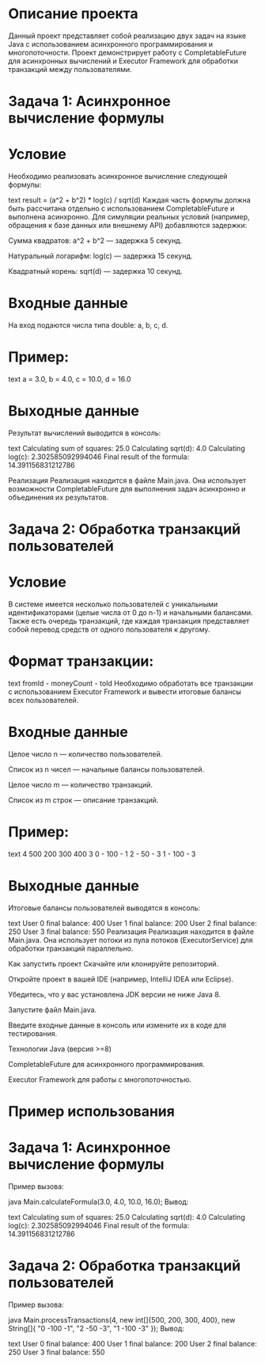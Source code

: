 # Описание проекта
Данный проект представляет собой реализацию двух задач на языке Java с использованием асинхронного программирования и многопоточности. Проект демонстрирует работу с CompletableFuture для асинхронных вычислений и Executor Framework для обработки транзакций между пользователями.

# Задача 1: Асинхронное вычисление формулы
# Условие
Необходимо реализовать асинхронное вычисление следующей формулы:

text
result = (a^2 + b^2) * log(c) / sqrt(d)
Каждая часть формулы должна быть рассчитана отдельно с использованием CompletableFuture и выполнена асинхронно. Для симуляции реальных условий (например, обращения к базе данных или внешнему API) добавляются задержки:

Сумма квадратов: a^2 + b^2 — задержка 5 секунд.

Натуральный логарифм: log(c) — задержка 15 секунд.

Квадратный корень: sqrt(d) — задержка 10 секунд.

# Входные данные
На вход подаются числа типа double: a, b, c, d.

# Пример:

text
a = 3.0, b = 4.0, c = 10.0, d = 16.0
# Выходные данные
Результат вычислений выводится в консоль:

text
Calculating sum of squares: 25.0
Calculating sqrt(d): 4.0
Calculating log(c): 2.302585092994046
Final result of the formula: 14.391156831212786

Реализация
Реализация находится в файле Main.java. Она использует возможности CompletableFuture для выполнения задач асинхронно и объединения их результатов.

# Задача 2: Обработка транзакций пользователей
# Условие
В системе имеется несколько пользователей с уникальными идентификаторами (целые числа от 0 до n-1) и начальными балансами. Также есть очередь транзакций, где каждая транзакция представляет собой перевод средств от одного пользователя к другому.

# Формат транзакции:

text
fromId - moneyCount - toId
Необходимо обработать все транзакции с использованием Executor Framework и вывести итоговые балансы всех пользователей.

# Входные данные
Целое число n — количество пользователей.

Список из n чисел — начальные балансы пользователей.

Целое число m — количество транзакций.

Список из m строк — описание транзакций.

# Пример:

text
4
500 200 300 400
3
0 - 100 - 1
2 - 50 - 3
1 - 100 - 3

# Выходные данные
Итоговые балансы пользователей выводятся в консоль:

text
User 0 final balance: 400
User 1 final balance: 200
User 2 final balance: 250
User 3 final balance: 550
Реализация
Реализация находится в файле Main.java. Она использует потоки из пула потоков (ExecutorService) для обработки транзакций параллельно.

Как запустить проект
Скачайте или клонируйте репозиторий.

Откройте проект в вашей IDE (например, IntelliJ IDEA или Eclipse).

Убедитесь, что у вас установлена JDK версии не ниже Java 8.

Запустите файл Main.java.

Введите входные данные в консоль или измените их в коде для тестирования.

Технологии
Java (версия >=8)

CompletableFuture для асинхронного программирования.

Executor Framework для работы с многопоточностью.

# Пример использования
# Задача 1: Асинхронное вычисление формулы
Пример вызова:

java
Main.calculateFormula(3.0, 4.0, 10.0, 16.0);
Вывод:

text
Calculating sum of squares: 25.0
Calculating sqrt(d): 4.0
Calculating log(c): 2.302585092994046
Final result of the formula: 14.391156831212786

# Задача 2: Обработка транзакций пользователей
Пример вызова:

java
Main.processTransactions(4, new int[]{500, 200, 300, 400}, new String[]{
    "0 -100 -1",
    "2 -50 -3",
    "1 -100 -3"
});
Вывод:

text
User 0 final balance: 400
User 1 final balance: 200
User 2 final balance: 250
User 3 final balance: 550
